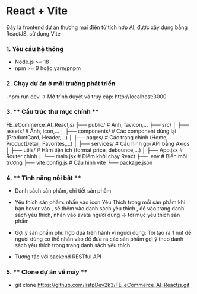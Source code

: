 # React + Vite

Đây là frontend dự án thương mại điện tử tích hợp AI, được xây dựng bằng ReactJS, sử dụng Vite

### 1. **Yêu cầu hệ thống**

- Node.js >= 18
- npm >= 9 hoặc yarn/pnpm

### 2. **Chạy dự án ở môi trường phát triển**
-npm run dev -> Mở trình duyệt và truy cập: http://localhost:3000
### 3. ** Cấu trúc thư mục chính **
FE_eCommerce_AI_Reactjs/
├── public/               # Ảnh, favicon,...
├── src/
│   ├── assets/           # Ảnh, icon,...
│   ├── components/       # Các component dùng lại (ProductCard, Header,...)
│   ├── pages/            # Các trang chính (Home, ProductDetail, Favorites,...)
│   ├── services/         # Cấu hình gọi API bằng Axios
│   ├── utils/            # Hàm tiện ích (format price, debounce,...)
│   ├── App.jsx           # Router chính
│   └── main.jsx          # Điểm khởi chạy React
├── .env                  # Biến môi trường
├── vite.config.js        # Cấu hình vite
└── package.json
### 4. ** Tính năng nổi bật **
- Danh sách sản phẩm, chi tiết sản phẩm

- Yêu thích sản phẩm: nhấn vào icon Yêu Thích trong mỗi sản phẩm khi bạn hover vào , sẽ thêm vào danh sách yêu thích , để vào trang danh sách yêu thích, nhấn vào avata người dùng -> tới mục yêu thích sản phẩm 

- Gợi ý sản phẩm phù hợp dựa trên hành vi người dùng: Tôi tạo ra 1 nút dể người dùng có thể nhấn vào để đưa ra các sản phẩm gợi ý theo danh sách yêu thích trong trang danh sách yêu thích 

- Tương tác với backend RESTful API
### 5. ** Clone dự án về máy **
- git clone https://github.com/listpDev2k3/FE_eCommerce_AI_Reactjs.git
